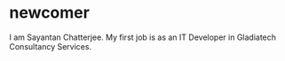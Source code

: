 # newcomer
I am Sayantan Chatterjee.
My first job is as an IT Developer in Gladiatech Consultancy Services.
